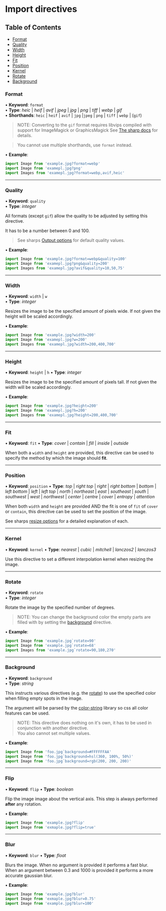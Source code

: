 # Import directives

## Table of Contents

- [Format](#format)
- [Quality](#quality)
- [Width](#width)
- [Height](#height)
- [Fit](#fit)
- [Position](#position)
- [Kernel](#kernel)
- [Rotate](#rotate)
- [Background](#background)

### Format
• **Keyword**: `format`<br>
• **Type**: _heic_ \| _heif_ \| _avif_ \| _jpeg_ \| _jpg_ \| _png_ \| _tiff_ \| _webp_ \| _gif_<br>
• **Shorthands**: `heic` \| `heif` \| `avif` \| `jpg` \|`jpeg` \| `png` \| `tiff` \| `webp` \| (`gif`)

> NOTE: Converting to the `gif` format requires libvips compiled with support for ImageMagick or GraphicsMagick
> See [The sharp docs](https://sharp.pixelplumbing.com/install#custom-libvips) for details.

> You cannot use multiple shorthands, use `format` instead.

• **Example**:
```js
import Image from 'example.jpg?format=webp'
import Image from 'examepl.jpg?png'
import Images from 'examepl.jpg?format=webp,avif,heic'
```

___


### Quality
• **Keyword**: `quality`<br>
• **Type**: _integer_

All formats (except `gif`) allow the quality to be adjusted by setting this directive.

It has to be a number between 0 and 100.

> See sharps [Output options](https://sharp.pixelplumbing.com/api-output) for default quality values.

• **Example**:
```js
import Image from 'example.jpg?format=webp&quality=100'
import Image from 'examepl.jpg?png&quality=200'
import Images from 'examepl.jpg?avif&quality=10,50,75'
```

___


### Width
• **Keyword**: `width` \| `w`<br>
• **Type**: _integer_

Resizes the image to be the specified amount of pixels wide. If not given the height will be scaled accordingly.

• **Example**:
```js
import Image from 'example.jpg?width=200'
import Image from 'examepl.jpg?w=200'
import Images from 'examepl.jpg?width=200,400,700'
```

___


### Height
• **Keyword**: `height` \| `h`
• **Type**: _integer_

Resizes the image to be the specified amount of pixels tall. If not given the width will be scaled accordingly.

• **Example**:
```js
import Image from 'example.jpg?height=200'
import Image from 'examepl.jpg?h=200'
import Images from 'examepl.jpg?height=200,400,700'
```

___


### Fit
• **Keyword**: `fit`
• **Type**: _cover_ \| _contain_ \| _fill_ \| _inside_ \| _outside_ 

When both a `width` and `height` are provided, this directive can be used to specify the method by which the image should **fit**.

___

### Position
• **Keyword**: `position`
• **Type**: _top_ \| _right top_ \| _right_ \| _right bottom_ \| _bottom_ \| _left bottom_ \| _left_ \| _left top_ \|
    _north_ \| _northeast_ \| _east_ \| _southeast_ \| _south_ \| _southwest_ \| _west_ \| _northwest_ \| _center_ \| _centre_ \|
    _cover_ \| _entropy_ \| _attention_

When both `width` and `height` are provided AND the fit is one of `fit` of `cover` or `contain`, 
this directive can be used to set the position of the image.

See sharps [resize options](https://sharp.pixelplumbing.com/api-resize#resize) for a detailed explanation of each.

___

### Kernel
• **Keyword**: `kernel`
• **Type**: _nearest_ \| _cubic_ \| _mitchell_ \| _lanczos2_ \| _lanczos3_

Use this directive to set a different interpolation kernel when resizing the image.

___

### Rotate
• **Keyword**: `rotate`<br>
• **Type**: _integer_

Rotate the image by the specified number of degrees.

> NOTE: You can change the background color the empty parts are filled with by setting the [background](#background) directive.

• **Example**:
```js
import Image from 'example.jpg`rotate=90'
import Image from 'example.jpg`rotate=68'
import Images from 'example.jpg`rotate=90,180,270'
```

___


### Background
• **Keyword**: `background`<br>
• **Type**: _string_

This instructs various directives (e.g. the [rotate](#rotate)) to use the specified color when filling empty spots in the image.

The argument will be parsed by the [color-string](https://www.npmjs.com/package/color-string) library so css all color features can be used.

> NOTE: This directive does nothing on it's own, it has to be used in conjunction with another directive.<br>
> You also cannot set multiple values.

• **Example**:
```js
import Image from 'foo.jpg`background=#FFFFFFAA'
import Image from 'foo.jpg`background=hsl(360, 100%, 50%)'
import Image from 'foo.jpg`background=rgb(200, 200, 200)'
```

___

### Flip
• **Keyword**: `flip`
• **Type**: _boolean_

Flip the image image about the vertical axis. This step is always performed **after** any rotation.


• **Example**:
```js
import Image from 'example.jpg?flip'
import Image from 'exmaple.jpg?flip=true'
```

___


### Blur
• **Keyword**: `blur`
• **Type**: _float_

Blurs the image. When no argument is provided it performs a fast blur.
When an argument between 0.3 and 1000 is provided it performs a more accurate gaussian blur.

• **Example**:
```js
import Image from 'example.jpg?blur'
import Image from 'exmaple.jpg?blur=0.75'
import Image from 'example.jpg?blur=100'
```